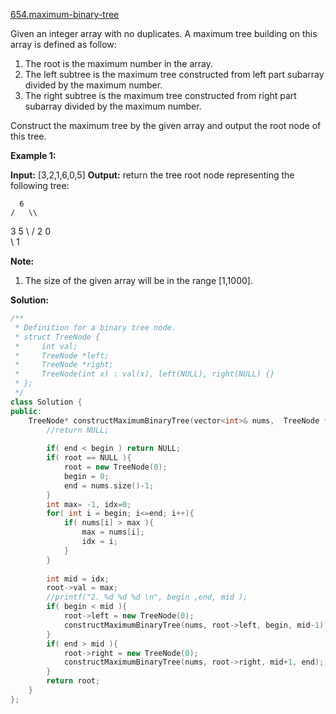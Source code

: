 [654.maximum-binary-tree](https://leetcode.com/problems/maximum-binary-tree/)  

Given an integer array with no duplicates. A maximum tree building on this array is defined as follow:

1.  The root is the maximum number in the array.
2.  The left subtree is the maximum tree constructed from left part subarray divided by the maximum number.
3.  The right subtree is the maximum tree constructed from right part subarray divided by the maximum number.

Construct the maximum tree by the given array and output the root node of this tree.

**Example 1:**  

**Input:** \[3,2,1,6,0,5\]
**Output:** return the tree root node representing the following tree:

      6
    /   \\
   3     5
    \\    / 
     2  0   
       \\
        1

**Note:**  

1.  The size of the given array will be in the range \[1,1000\].  



**Solution:**  

```cpp
/**
 * Definition for a binary tree node.
 * struct TreeNode {
 *     int val;
 *     TreeNode *left;
 *     TreeNode *right;
 *     TreeNode(int x) : val(x), left(NULL), right(NULL) {}
 * };
 */
class Solution {
public:
    TreeNode* constructMaximumBinaryTree(vector<int>& nums,  TreeNode *root = NULL, int begin=0, int end=1) {
        //return NULL;
        
        if( end < begin ) return NULL;
        if( root == NULL ){
            root = new TreeNode(0);
            begin = 0;
            end = nums.size()-1;
        }
        int max= -1, idx=0;
        for( int i = begin; i<=end; i++){
            if( nums[i] > max ){
                max = nums[i];
                idx = i;
            }
        }
        
        int mid = idx;
        root->val = max;
        //printf("2. %d %d %d \n", begin ,end, mid );
        if( begin < mid ){
            root->left = new TreeNode(0);
            constructMaximumBinaryTree(nums, root->left, begin, mid-1);
        }
        if( end > mid ){
            root->right = new TreeNode(0);
            constructMaximumBinaryTree(nums, root->right, mid+1, end);
        }
        return root;
    }
};
```
      